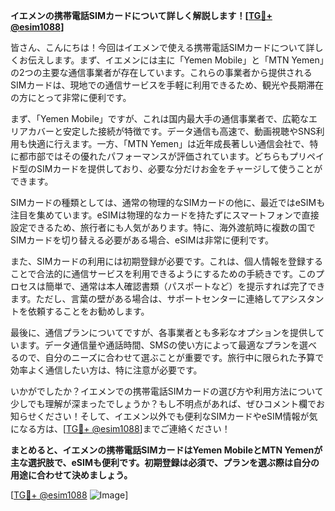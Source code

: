 **イエメンの携帯電話SIMカードについて詳しく解説します！[[TG💪+ @esim1088](https://t.me/s/esim1088)]**

皆さん、こんにちは！今回はイエメンで使える携帯電話SIMカードについて詳しくお伝えします。まず、イエメンには主に「Yemen Mobile」と「MTN Yemen」の2つの主要な通信事業者が存在しています。これらの事業者から提供されるSIMカードは、現地での通信サービスを手軽に利用できるため、観光や長期滞在の方にとって非常に便利です。

まず、「Yemen Mobile」ですが、これは国内最大手の通信事業者で、広範なエリアカバーと安定した接続が特徴です。データ通信も高速で、動画視聴やSNS利用も快適に行えます。一方、「MTN Yemen」は近年成長著しい通信会社で、特に都市部ではその優れたパフォーマンスが評価されています。どちらもプリペイド型のSIMカードを提供しており、必要な分だけお金をチャージして使うことができます。

SIMカードの種類としては、通常の物理的なSIMカードの他に、最近ではeSIMも注目を集めています。eSIMは物理的なカードを持たずにスマートフォンで直接設定できるため、旅行者にも人気があります。特に、海外渡航時に複数の国でSIMカードを切り替える必要がある場合、eSIMは非常に便利です。

また、SIMカードの利用には初期登録が必要です。これは、個人情報を登録することで合法的に通信サービスを利用できるようにするための手続きです。このプロセスは簡単で、通常は本人確認書類（パスポートなど）を提示すれば完了できます。ただし、言葉の壁がある場合は、サポートセンターに連絡してアシスタントを依頼することをお勧めします。

最後に、通信プランについてですが、各事業者とも多彩なオプションを提供しています。データ通信量や通話時間、SMSの使い方によって最適なプランを選べるので、自分のニーズに合わせて選ぶことが重要です。旅行中に限られた予算で効率よく通信したい方は、特に注意が必要です。

いかがでしたか？イエメンでの携帯電話SIMカードの選び方や利用方法について少しでも理解が深まったでしょうか？もし不明点があれば、ぜひコメント欄でお知らせください！そして、イエメン以外でも便利なSIMカードやeSIM情報が気になる方は、[[TG💪+ @esim1088](https://t.me/s/esim1088)]までご連絡ください！

**まとめると、イエメンの携帯電話SIMカードはYemen MobileとMTN Yemenが主な選択肢で、eSIMも便利です。初期登録は必須で、プランを選ぶ際は自分の用途に合わせて決めましょう。**

[[TG💪+ @esim1088](https://t.me/s/esim1088) ![Image](https://i.postimg.cc/Y0z9fWf4/image.png)]